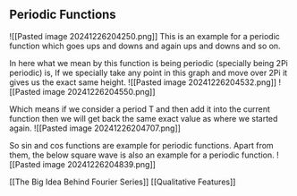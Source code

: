 ## Periodic Functions
![[Pasted image 20241226204250.png]]
This is an example for a periodic function which goes ups and downs and again ups and downs and so on.

In here what we mean by this function is being periodic (specially being 2Pi periodic) is,
	If we specially take any point in this graph and move over 2Pi it gives us the exact same height.
	![[Pasted image 20241226204532.png]]
	![[Pasted image 20241226204550.png]]

Which means if we consider a period T and then add it into the current function then we will get back the same exact value as where we started again.
	![[Pasted image 20241226204707.png]]

So sin and cos functions are example for periodic functions. Apart from them, the below square wave is also an example for a periodic function.
![[Pasted image 20241226204839.png]]

[[The Big Idea Behind Fourier Series]]
[[Qualitative Features]]